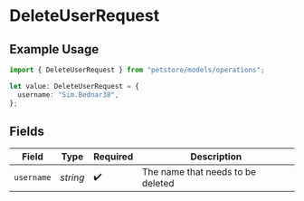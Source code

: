 # DeleteUserRequest

## Example Usage

```typescript
import { DeleteUserRequest } from "petstore/models/operations";

let value: DeleteUserRequest = {
  username: "Sim.Bednar38",
};
```

## Fields

| Field                             | Type                              | Required                          | Description                       |
| --------------------------------- | --------------------------------- | --------------------------------- | --------------------------------- |
| `username`                        | *string*                          | :heavy_check_mark:                | The name that needs to be deleted |